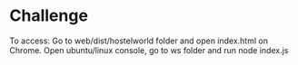 # Challenge

To access:
Go to web/dist/hostelworld folder and open index.html on Chrome.
Open ubuntu/linux console, go to ws folder and run node index.js
